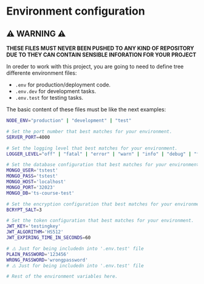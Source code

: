# Environment configuration

## ⚠️ WARNING ⚠️

**THESE FILES MUST NEVER BEEN PUSHED TO ANY KIND OF REPOSITORY DUE TO THEY CAN CONTAIN SENSIBLE INFORATION FOR YOUR PROJECT**

In oreder to work with this project, you are going to need to define tree differente environment files:

-   `.env` for production/deployment code.
-   `.env.dev` for development tasks.
-   `.env.test` for testing tasks.

The basic content of these files must be like the next examples:

```sh
NODE_ENV="production" | "development" | "test"

# Set the port number that best matches for your environment.
SERVER_PORT=4000

# Set the logging level that best matches for your environment.
LOGGER_LEVEL="off" | "fatal" | "error" | "warn" | "info" | "debug" | "trace" | "all"

# Set the database configuration that best matches for your environment.
MONGO_USER='tstest'
MONGO_PASS='tstest'
MONGO_HOST='localhost'
MONGO_PORT='32023'
MONGO_DB='ts-course-test'

# Set the encryption configuration that best matches for your environment.
BCRYPT_SALT=3

# Set the token configuration that best matches for your environment.
JWT_KEY='testingkey'
JWT_ALGORITHM='HS512'
JWT_EXPIRING_TIME_IN_SECONDS=60

# ⚠️ Just for being includedn into '.env.test' file
PLAIN_PASSWORD='123456'
WRONG_PASSWORD='wrongpassword'
# ⚠️ Just for being includedn into '.env.test' file

# Rest of the environment variables here.
```
